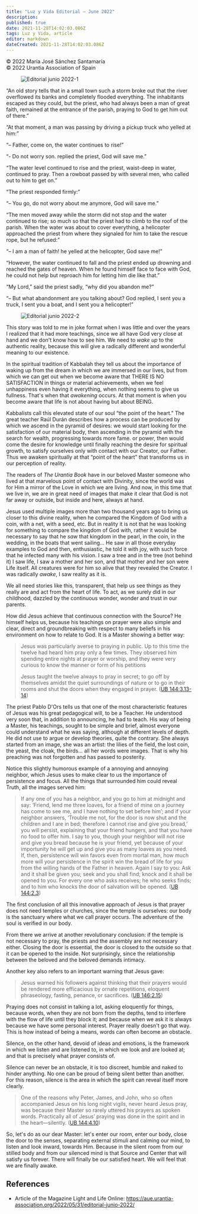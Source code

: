 ```yaml
---
title: "Luz y Vida Editorial – June 2022"
description: 
published: true
date: 2021-11-28T14:02:03.086Z
tags: Luz y Vida, article
editor: markdown
dateCreated: 2021-11-28T14:02:03.086Z
---
```


<p class="v-card v-sheet theme--light gray lighten-3 px-2">© 2022 María José Sánchez Santamaría<br>© 2022 Urantia Association of Spain</p>


<figure id="Figure_1" class="image urantiapedia">
<img src="/image/article/Luz_y_Vida/LyV_2022_06/Editorial-jun-22-1.jpg" alt="Editorial junio 2022-1">
</figure>

“An old story tells that in a small town such a storm broke out that the river overflowed its banks and completely flooded everything. The inhabitants escaped as they could, but the priest, who had always been a man of great faith, remained at the entrance of the parish, praying to God to get him out of there.”

“At that moment, a man was passing by driving a pickup truck who yelled at him:”

“– Father, come on, the water continues to rise!”

“- Do not worry son. replied the priest, God will save me.”

“The water level continued to rise and the priest, waist-deep in water, continued to pray. Then a rowboat passed by with several men, who called out to him to get on.”

“The priest responded firmly:”

“– You go, do not worry about me anymore, God will save me.”

“The men moved away while the storm did not stop and the water continued to rise; so much so that the priest had to climb to the roof of the parish. When the water was about to cover everything, a helicopter approached the priest from where they signaled for him to take the rescue rope, but he refused:”

“– I am a man of faith! he yelled at the helicopter, God save me!”

“However, the water continued to fall and the priest ended up drowning and reached the gates of heaven. When he found himself face to face with God, he could not help but reproach him for letting him die like that.”

“My Lord,” said the priest sadly, “why did you abandon me?”

“– But what abandonment are you talking about? God replied, I sent you a truck, I sent you a boat, and I sent you a helicopter!”

<figure id="Figure_2" class="image urantiapedia">
<img src="/image/article/Luz_y_Vida/LyV_2022_06/Editorial-jun-22-2.jpg" alt="Editorial junio 2022-2">
</figure>

This story was told to me in joke format when I was little and over the years I realized that it had more teachings, since we all have God very close at hand and we don't know how to see him. We need to _wake up_ to the authentic reality, because this will give a radically different and wonderful meaning to our existence.

In the spiritual tradition of Kabbalah they tell us about the importance of waking up from the dream in which we are immersed in our lives, but from which we can get out when we become aware that THERE IS NO SATISFACTION in things or material achievements, when we feel unhappiness even having it everything, when nothing seems to give us fullness. That's when that _awakening_ occurs. At that moment is when you become aware that life is not about having but about BEING.

Kabbalists call this elevated state of our soul “the point of the heart.” The great teacher Raúl Durán describes how a process can be produced by which we ascend in the pyramid of desires: we would start looking for the satisfaction of our material body, then ascending in the pyramid with the search for wealth, progressing towards more fame. or power, then would come the desire for knowledge until finally reaching the desire for spiritual growth, to satisfy ourselves only with contact with our Creator, our Father. Thus we awaken spiritually at that “point of the heart” that transforms us in our perception of reality.

The readers of _The Urantia Book_ have in our beloved Master someone who lived at that marvelous point of contact with Divinity, since the world was for Him a mirror of the Love in which we are living. And now, in this time that we live in, we are in great need of images that make it clear that God is not far away or outside, but inside and here, always at hand.

Jesus used multiple images more than two thousand years ago to bring us closer to this divine reality, when he compared the Kingdom of God with a coin, with a net, with a seed, etc. But in reality it is not that he was looking for something to compare the kingdom of God with, rather it would be necessary to say that he _saw_ that kingdom in the pearl, in the coin, in the wedding, in the boats that went sailing... He saw in all those everyday examples to God and then, enthusiastic, he told it with joy, with such force that he infected many with his vision. I saw a tree and in the tree (not behind it) I saw life, I saw a mother and her son, and that mother and her son were Life itself. All creatures were for him so alive that they revealed the Creator. I was radically _awake_, I saw reality as it is.

We all need stories like this, transparent, that help us see things as they really are and act from the heart of life. To act, as we surely did in our childhood, dazzled by the continuous wonder, wonder and trust in our parents.

How did Jesus achieve that continuous connection with the Source? He himself helps us, because his teachings on prayer were also simple and clear, direct and groundbreaking with respect to many beliefs in his environment on how to relate to God. It is a Master showing a better way:

> Jesus was particularly averse to praying in public. Up to this time the twelve had heard him pray only a few times. They observed him spending entire nights at prayer or worship, and they were very curious to know the manner or form of his petitions
> 
> Jesus taught the twelve always to pray in secret; to go off by themselves amidst the quiet surroundings of nature or to go in their rooms and shut the doors when they engaged in prayer. ([UB 144:3.13-14](/en/The_Urantia_Book/144#p3_13))

The priest Pablo D'Ors tells us that one of the most characteristic features of Jesus was his great pedagogical will, to be a Teacher. He understood very soon that, in addition to announcing, he had to teach. His way of being a Master, his teachings, sought to be simple and brief, almost everyone could understand what he was saying, although at different levels of depth. He did not use to argue or develop theories, quite the contrary. She always started from an image, she was an artist: the lilies of the field, the lost coin, the yeast, the cloak, the birds... all her words were images. That is why his preaching was not forgotten and has passed to posterity.

Notice this slightly humorous example of a annoying and annoying neighbor, which Jesus uses to make clear to us the importance of persistence and focus. All the things that surrounded him could reveal Truth, all the images served him:

> If any one of you has a neighbor, and you go to him at midnight and say: ‘Friend, lend me three loaves, for a friend of mine on a journey has come to see me, and I have nothing to set before him’; and if your neighbor answers, ‘Trouble me not, for the door is now shut and the children and I are in bed; therefore I cannot rise and give you bread,’ you will persist, explaining that your friend hungers, and that you have no food to offer him. I say to you, though your neighbor will not rise and give you bread because he is your friend, yet because of your importunity he will get up and give you as many loaves as you need. If, then, persistence will win favors even from mortal man, how much more will your persistence in the spirit win the bread of life for you from the willing hands of the Father in heaven. Again I say to you: Ask and it shall be given you; seek and you shall find; knock and it shall be opened to you. For every one who asks receives; he who seeks finds; and to him who knocks the door of salvation will be opened. ([UB 144:2.3](/en/The_Urantia_Book/144#p2_3))

The first conclusion of all this innovative approach of Jesus is that prayer does not need temples or churches, since the temple is ourselves: our body is the sanctuary where what we call prayer occurs. The adventure of the soul is verified in our body.

From there we arrive at another revolutionary conclusion: if the temple is not necessary to pray, the priests and the assembly are not necessary either. Closing the door is essential, the door is closed to the outside so that it can be opened to the inside. Not surprisingly, since the relationship between the beloved and the beloved demands intimacy.

Another key also refers to an important warning that Jesus gave:

> Jesus warned his followers against thinking that their prayers would be rendered more efficacious by ornate repetitions, eloquent phraseology, fasting, penance, or sacrifices. ([UB 146:2.15](/en/The_Urantia_Book/146#p2_15))

Praying does not consist in talking a lot, asking eloquently for things, because words, when they are not born from the depths, tend to interfere with the flow of life until they block it; and because when we ask it is always because we have some personal interest. Prayer really doesn't go that way. This is how instead of being a means, words can often become an obstacle.

Silence, on the other hand, devoid of ideas and emotions, is the framework in which we listen and are listened to, in which we look and are looked at; and that is precisely what prayer consists of.

Silence can never be an obstacle, it is too discreet, humble and naked to hinder anything. No one can be proud of being silent better than another. For this reason, silence is the area in which the spirit can reveal itself more clearly.

> One of the reasons why Peter, James, and John, who so often accompanied Jesus on his long night vigils, never heard Jesus pray, was because their Master so rarely uttered his prayers as spoken words. Practically all of Jesus’ praying was done in the spirit and in the heart—silently. ([UB 144:4.10](/en/The_Urantia_Book/144#p4_10))

So, let's do as our dear Master: let's enter our room, enter our body, close the door to the senses, separating external stimuli and calming our mind, to listen and look inward, towards Him. Because in the silent room from our stilled body and from our silenced mind is that Source and Center that will satisfy us forever. There will finally be our satisfied heart. We will feel that we are finally awake.

## References

- Article of the Magazine Light and Life Online: https://aue.urantia-association.org/2022/05/31/editorial-junio-2022/

